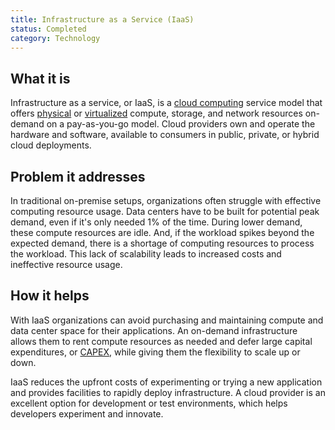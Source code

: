 ```yaml
---
title: Infrastructure as a Service (IaaS)
status: Completed
category: Technology
---
```


## What it is

Infrastructure as a service, or IaaS, is a [cloud computing](/cloud-computing/) service model that 
offers [physical](/bare-metal-machine/) or [virtualized](/virtualization/) 
compute, storage, and network resources on-demand on a pay-as-you-go model. 
Cloud providers own and operate the hardware and software, 
available to consumers in public, private, or hybrid cloud deployments.

## Problem it addresses

In traditional on-premise setups, organizations often struggle with effective computing resource usage. 
Data centers have to be built for potential peak demand, even if it's only needed 1% of the time. 
During lower demand, these compute resources are idle. 
And, if the workload spikes beyond the expected demand, 
there is a shortage of computing resources to process the workload. 
This lack of scalability leads to increased costs and ineffective resource usage.

## How it helps

With IaaS organizations can avoid purchasing and maintaining compute and data center space for their applications. 
An on-demand infrastructure allows them to rent compute resources as needed and 
defer large capital expenditures, or [CAPEX](https://en.wikipedia.org/wiki/Capital_expenditure), 
while giving them the flexibility to scale up or down.

IaaS reduces the upfront costs of experimenting or trying a new application and 
provides facilities to rapidly deploy infrastructure. 
A cloud provider is an excellent option for development or test environments, 
which helps developers experiment and innovate.
